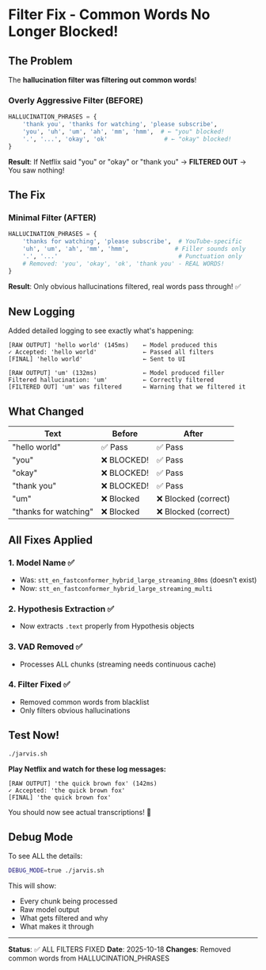 # Filter Fix - Common Words No Longer Blocked!

## The Problem

The **hallucination filter was filtering out common words**!

### Overly Aggressive Filter (BEFORE)
```python
HALLUCINATION_PHRASES = {
    'thank you', 'thanks for watching', 'please subscribe',
    'you', 'uh', 'um', 'ah', 'mm', 'hmm',  # ← "you" blocked!
    '.', '...', 'okay', 'ok'                # ← "okay" blocked!
}
```

**Result**: If Netflix said "you" or "okay" or "thank you" → **FILTERED OUT** → You saw nothing!

## The Fix

### Minimal Filter (AFTER)
```python
HALLUCINATION_PHRASES = {
    'thanks for watching', 'please subscribe',  # YouTube-specific
    'uh', 'um', 'ah', 'mm', 'hmm',             # Filler sounds only
    '.', '...'                                  # Punctuation only
    # Removed: 'you', 'okay', 'ok', 'thank you' - REAL WORDS!
}
```

**Result**: Only obvious hallucinations filtered, real words pass through! ✅

## New Logging

Added detailed logging to see exactly what's happening:

```
[RAW OUTPUT] 'hello world' (145ms)    ← Model produced this
✓ Accepted: 'hello world'             ← Passed all filters
[FINAL] 'hello world'                 ← Sent to UI

[RAW OUTPUT] 'um' (132ms)             ← Model produced filler
Filtered hallucination: 'um'          ← Correctly filtered
[FILTERED OUT] 'um' was filtered      ← Warning that we filtered it
```

## What Changed

| Text | Before | After |
|------|--------|-------|
| "hello world" | ✅ Pass | ✅ Pass |
| "you" | ❌ BLOCKED! | ✅ Pass |
| "okay" | ❌ BLOCKED! | ✅ Pass |
| "thank you" | ❌ BLOCKED! | ✅ Pass |
| "um" | ❌ Blocked | ❌ Blocked (correct) |
| "thanks for watching" | ❌ Blocked | ❌ Blocked (correct) |

## All Fixes Applied

### 1. Model Name ✅
- Was: `stt_en_fastconformer_hybrid_large_streaming_80ms` (doesn't exist)
- Now: `stt_en_fastconformer_hybrid_large_streaming_multi`

### 2. Hypothesis Extraction ✅
- Now extracts `.text` properly from Hypothesis objects

### 3. VAD Removed ✅
- Processes ALL chunks (streaming needs continuous cache)

### 4. Filter Fixed ✅
- Removed common words from blacklist
- Only filters obvious hallucinations

## Test Now!

```bash
./jarvis.sh
```

**Play Netflix and watch for these log messages:**

```
[RAW OUTPUT] 'the quick brown fox' (142ms)
✓ Accepted: 'the quick brown fox'
[FINAL] 'the quick brown fox'
```

You should now see actual transcriptions! 🎉

## Debug Mode

To see ALL the details:
```bash
DEBUG_MODE=true ./jarvis.sh
```

This will show:
- Every chunk being processed
- Raw model output
- What gets filtered and why
- What makes it through

---

**Status**: ✅ ALL FILTERS FIXED
**Date**: 2025-10-18
**Changes**: Removed common words from HALLUCINATION_PHRASES
